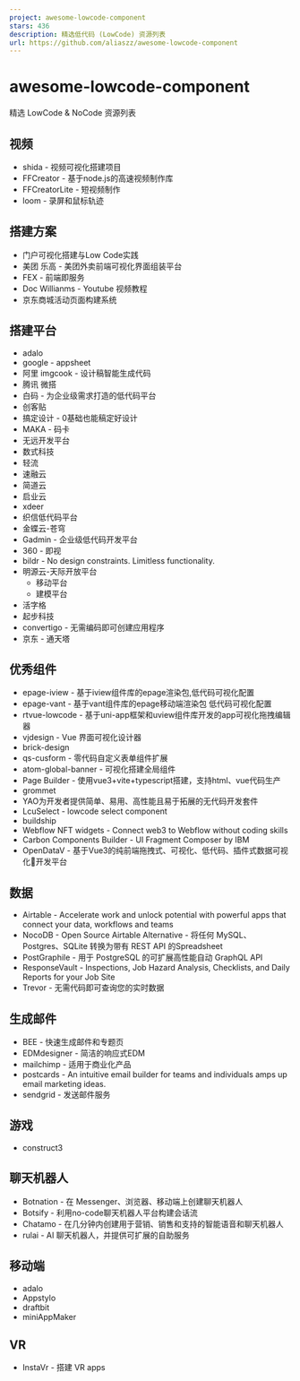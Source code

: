 ```yaml
---
project: awesome-lowcode-component
stars: 436
description: 精选低代码 (LowCode) 资源列表
url: https://github.com/aliaszz/awesome-lowcode-component
---
```


awesome-lowcode-component
=========================

精选 LowCode & NoCode 资源列表

视频
--

-   shida - 视频可视化搭建项目
-   FFCreator - 基于node.js的高速视频制作库
-   FFCreatorLite - 短视频制作
-   loom - 录屏和鼠标轨迹

搭建方案
----

-   门户可视化搭建与Low Code实践
-   美团 乐高 - 美团外卖前端可视化界面组装平台
-   FEX - 前端即服务
-   Doc Willianms - Youtube 视频教程
-   京东商城活动页面构建系统

搭建平台
----

-   adalo
-   google - appsheet
-   阿里 imgcook - 设计稿智能生成代码
-   腾讯 微搭
-   白码 - 为企业级需求打造的低代码平台
-   创客贴
-   搞定设计 - 0基础也能稿定好设计
-   MAKA - 码卡
-   无远开发平台
-   数式科技
-   轻流
-   速融云
-   简道云
-   启业云
-   xdeer
-   织信低代码平台
-   金蝶云-苍穹
-   Gadmin - 企业级低代码开发平台
-   360 - 即视
-   bildr - No design constraints. Limitless functionality.
-   明源云-天际开放平台
    -   移动平台
    -   建模平台
-   活字格
-   起步科技
-   convertigo - 无需编码即可创建应用程序
-   京东 - 通天塔

优秀组件
----

-   epage-iview - 基于iview组件库的epage渲染包,低代码可视化配置
-   epage-vant - 基于vant组件库的epage移动端渲染包 低代码可视化配置
-   rtvue-lowcode - 基于uni-app框架和uview组件库开发的app可视化拖拽编辑器
-   vjdesign - Vue 界面可视化设计器
-   brick-design
-   qs-cusform - 零代码自定义表单组件扩展
-   atom-global-banner - 可视化搭建全局组件
-   Page Builder - 使用vue3+vite+typescript搭建，支持html、vue代码生产
-   grommet
-   YAO为开发者提供简单、易用、高性能且易于拓展的无代码开发套件
-   LcuSelect - lowcode select component
-   buildship
-   Webflow NFT widgets - Connect web3 to Webflow without coding skills
-   Carbon Components Builder - UI Fragment Composer by IBM
-   OpenDataV - 基于Vue3的纯前端拖拽式、可视化、低代码、插件式数据可视化🌈开发平台

数据
--

-   Airtable - Accelerate work and unlock potential with powerful apps that connect your data, workflows and teams
-   NocoDB - Open Source Airtable Alternative - 将任何 MySQL、Postgres、SQLite 转换为带有 REST API 的Spreadsheet
-   PostGraphile - 用于 PostgreSQL 的可扩展高性能自动 GraphQL API
-   ResponseVault - Inspections, Job Hazard Analysis, Checklists, and Daily Reports for your Job Site
-   Trevor - 无需代码即可查询您的实时数据

生成邮件
----

-   BEE - 快速生成邮件和专题页
-   EDMdesigner - 简洁的响应式EDM
-   mailchimp - 适用于商业化产品
-   postcards - An intuitive email builder for teams and individuals amps up email marketing ideas.
-   sendgrid - 发送邮件服务

游戏
--

-   construct3

聊天机器人
-----

-   Botnation - 在 Messenger、浏览器、移动端上创建聊天机器人
-   Botsify - 利用no-code聊天机器人平台构建会话流
-   Chatamo - 在几分钟内创建用于营销、销售和支持的智能语音和聊天机器人
-   rulai - AI 聊天机器人，并提供可扩展的自助服务

移动端
---

-   adalo
-   Appstylo
-   draftbit
-   miniAppMaker

VR
--

-   InstaVr - 搭建 VR apps
